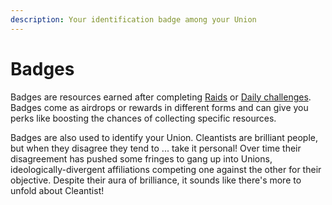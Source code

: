 ```yaml
---
description: Your identification badge among your Union
---
```


# Badges

Badges are resources earned after completing [Raids](../../gameplay-overview/raid.md) or [Daily challenges](../../gameplay-overview/daily-challenges.md). Badges come as airdrops or rewards in different forms and can give you perks like boosting the chances of collecting specific resources.&#x20;

Badges are also used to identify your Union. Cleantists are brilliant people, but when they disagree they tend to ... take it personal! Over time their disagreement has pushed some fringes to gang up into Unions, ideologically-divergent affiliations competing one against the other for their objective. Despite their aura of brilliance, it sounds like there's more to unfold about Cleantist!
